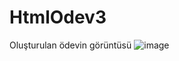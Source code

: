 # HtmlOdev3

Oluşturulan ödevin görüntüsü
![image](https://user-images.githubusercontent.com/111523448/197342994-79bd7122-1559-496b-9378-fa878845540e.png)
